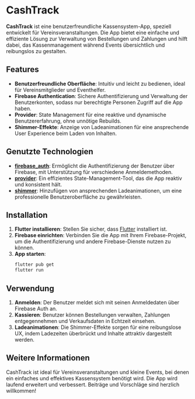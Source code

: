 
# CashTrack

**CashTrack** ist eine benutzerfreundliche Kassensystem-App, speziell entwickelt für Vereinsveranstaltungen. Die App bietet eine einfache und effiziente Lösung zur Verwaltung von Bestellungen und Zahlungen und hilft dabei, das Kassenmanagement während Events übersichtlich und reibungslos zu gestalten.

## Features

- **Benutzerfreundliche Oberfläche**: Intuitiv und leicht zu bedienen, ideal für Vereinsmitglieder und Eventhelfer.
- **Firebase Authentication**: Sichere Authentifizierung und Verwaltung der Benutzerkonten, sodass nur berechtigte Personen Zugriff auf die App haben.
- **Provider**: State Management für eine reaktive und dynamische Benutzererfahrung, ohne unnötige Rebuilds.
- **Shimmer-Effekte**: Anzeige von Ladeanimationen für eine ansprechende User Experience beim Laden von Inhalten.

## Genutzte Technologien

- **[firebase_auth](https://pub.dev/packages/firebase_auth)**: Ermöglicht die Authentifizierung der Benutzer über Firebase, mit Unterstützung für verschiedene Anmeldemethoden.
- **[provider](https://pub.dev/packages/provider)**: Ein effizientes State-Management-Tool, das die App reaktiv und konsistent hält.
- **[shimmer](https://pub.dev/packages/shimmer)**: Hinzufügen von ansprechenden Ladeanimationen, um eine professionelle Benutzeroberfläche zu gewährleisten.

## Installation

1. **Flutter installieren**: Stellen Sie sicher, dass [Flutter](https://flutter.dev) installiert ist.
2. **Firebase einrichten**: Verbinden Sie die App mit Ihrem Firebase-Projekt, um die Authentifizierung und andere Firebase-Dienste nutzen zu können.
3. **App starten**:
   ```bash
   flutter pub get
   flutter run
   ```

## Verwendung

1. **Anmelden**: Der Benutzer meldet sich mit seinen Anmeldedaten über Firebase Auth an.
2. **Kassieren**: Benutzer können Bestellungen verwalten, Zahlungen entgegennehmen und Verkaufsdaten in Echtzeit einsehen.
3. **Ladeanimationen**: Die Shimmer-Effekte sorgen für eine reibungslose UX, indem Ladezeiten überbrückt und Inhalte attraktiv dargestellt werden.

## Weitere Informationen

CashTrack ist ideal für Vereinsveranstaltungen und kleine Events, bei denen ein einfaches und effektives Kassensystem benötigt wird. Die App wird laufend erweitert und verbessert. Beiträge und Vorschläge sind herzlich willkommen!
